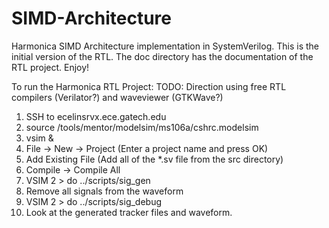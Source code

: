 # SIMD-Architecture

Harmonica SIMD Architecture implementation in SystemVerilog. This is the initial version of the RTL. The doc directory has the documentation of the RTL project. Enjoy!


To run the Harmonica RTL Project:
TODO: Direction using free RTL compilers (Verilator?) and waveviewer (GTKWave?)

  1. SSH to ecelinsrvx.ece.gatech.edu
  2. source /tools/mentor/modelsim/ms106a/cshrc.modelsim
  3. vsim &
  4. File -> New -> Project (Enter a project name and press OK)
  5. Add Existing File (Add all of the *.sv file from the src directory)
  6. Compile -> Compile All
  7. VSIM 2 > do ../scripts/sig_gen 
  8. Remove all signals from the waveform
  9. VSIM 2 > do ../scripts/sig_debug
  10. Look at the generated tracker files and waveform.
  
